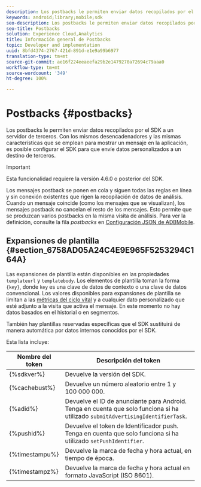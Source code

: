 ```yaml
---
description: Los postbacks le permiten enviar datos recopilados por el SDK a un servidor de terceros. Con los mismos desencadenadores y las mismas características que se emplean para mostrar un mensaje en la aplicación, es posible configurar el SDK para que envíe datos personalizados a un destino de terceros.
keywords: android;library;mobile;sdk
seo-description: Los postbacks le permiten enviar datos recopilados por el SDK a un servidor de terceros. Con los mismos desencadenadores y las mismas características que se emplean para mostrar un mensaje en la aplicación, es posible configurar el SDK para que envíe datos personalizados a un destino de terceros.
seo-title: Postbacks
solution: Experience Cloud,Analytics
title: Información general de Postbacks
topic: Developer and implementation
uuid: 8bfd4374-2767-421d-891d-e1e9a99b6977
translation-type: tm+mt
source-git-commit: ae16f224eeaeefa29b2e1479270a72694c79aaa0
workflow-type: tm+mt
source-wordcount: '349'
ht-degree: 100%

---
```



# Postbacks {#postbacks}

Los postbacks le permiten enviar datos recopilados por el SDK a un servidor de terceros. Con los mismos desencadenadores y las mismas características que se emplean para mostrar un mensaje en la aplicación, es posible configurar el SDK para que envíe datos personalizados a un destino de terceros.

>[!IMPORTANT]
>
>Esta funcionalidad requiere la versión 4.6.0 o posterior del SDK.

Los mensajes postback se ponen en cola y siguen todas las reglas en línea y sin conexión existentes que rigen la recopilación de datos de análisis. Cuando un mensaje coincide (como los mensajes que se visualizan), los mensajes postback no cancelan el resto de los mensajes. Esto permite que se produzcan varios postbacks en la misma visita de análisis. Para ver la definición, consulte la fila *postbacks* en  [Configuración JSON de ADBMobile](/help/android/configuration/json-config/json-config.md).

## Expansiones de plantilla {#section_6758AD05A24C4E9E965F5253294C164A}

Las expansiones de plantilla están disponibles en las propiedades `templateurl` y `templatebody`. Los elementos de plantilla toman la forma `{key}`, donde `key` es una clave de datos de contexto o una clave de datos convencional. Los valores disponibles para expansiones de plantilla se limitan a las [métricas del ciclo vital](/help/android/metrics.md) y a cualquier dato personalizado que esté adjunto a la visita que activa el mensaje. En este momento no hay datos basados en el historial o en segmentos.

También hay plantillas reservadas específicas que el SDK sustituirá de manera automática por datos internos conocidos por el SDK.

Esta lista incluye:

| Nombre del token | Descripción del token |
|--- |--- |
| {%sdkver%} | Devuelve la versión del SDK. |
| {%cachebust%} | Devuelve un número aleatorio entre 1 y 100 000 000. |
| {%adid%} | Devuelve el ID de anunciante para Android. Tenga en cuenta que solo funciona si ha utilizado `submitAdvertisingIdentifierTask`. |
| {%pushid%} | Devuelve el token de Identificador push. Tenga en cuenta que solo funciona si ha utilizado `setPushIdentifier`. |
| {%timestampu%} | Devuelve la marca de fecha y hora actual, en tiempo de época. |
| {%timestampz%} | Devuelve la marca de fecha y hora actual en formato JavaScript (ISO 8601). |